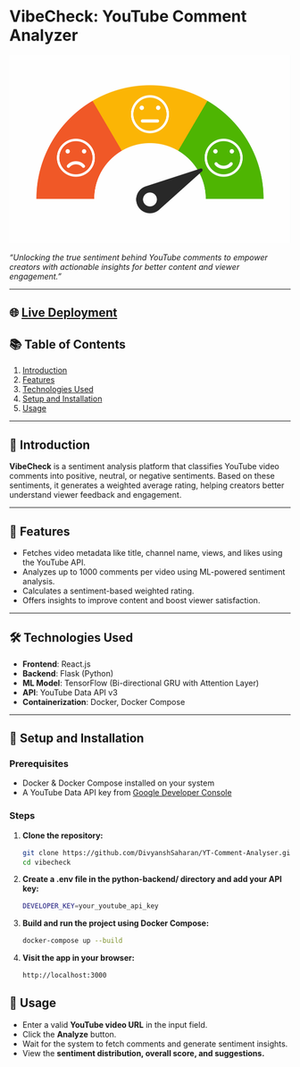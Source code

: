 # VibeCheck: YouTube Comment Analyzer

![Banner](frontend/src/assets/banner.jpg)

*“Unlocking the true sentiment behind YouTube comments to empower creators with actionable insights for better content and viewer engagement.”*

---

## 🌐 [Live Deployment](https://yt-comment-analyser-frontend.onrender.com/)  



## 📚 Table of Contents

1. [Introduction](#introduction)  
2. [Features](#features)  
3. [Technologies Used](#technologies-used)  
4. [Setup and Installation](#setup-and-installation)  
5. [Usage](#usage)

---

## 🧠 Introduction

**VibeCheck** is a sentiment analysis platform that classifies YouTube video comments into positive, neutral, or negative sentiments. Based on these sentiments, it generates a weighted average rating, helping creators better understand viewer feedback and engagement.

---

## 🚀 Features

- Fetches video metadata like title, channel name, views, and likes using the YouTube API.
- Analyzes up to 1000 comments per video using ML-powered sentiment analysis.
- Calculates a sentiment-based weighted rating.
- Offers insights to improve content and boost viewer satisfaction.

---

## 🛠️ Technologies Used

- **Frontend**: React.js  
- **Backend**: Flask (Python)  
- **ML Model**: TensorFlow (Bi-directional GRU with Attention Layer)  
- **API**: YouTube Data API v3  
- **Containerization**: Docker, Docker Compose  

---

## 🧰 Setup and Installation

### Prerequisites

- Docker & Docker Compose installed on your system  
- A YouTube Data API key from [Google Developer Console](https://console.developers.google.com)

### Steps

1. **Clone the repository:**

   ```bash
   git clone https://github.com/DivyanshSaharan/YT-Comment-Analyser.git
   cd vibecheck
   ```

2. **Create a .env file in the python-backend/ directory and add your API key:**

   ```bash
   DEVELOPER_KEY=your_youtube_api_key
   ```

3. **Build and run the project using Docker Compose:**

   ```bash
   docker-compose up --build
   ```

4. **Visit the app in your browser:**

   ```bash
   http://localhost:3000
   ```

## 🧪 Usage
- Enter a valid **YouTube video URL** in the input field.
- Click the **Analyze** button. 
- Wait for the system to fetch comments and generate sentiment insights.
- View the **sentiment distribution, overall score, and suggestions.**
